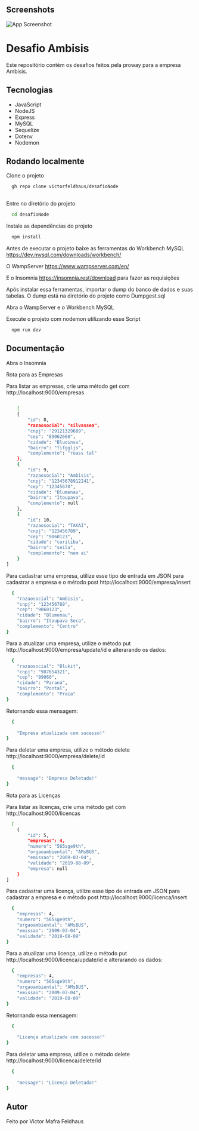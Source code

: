 ## Screenshots

![App Screenshot]([https://logospng.org/wp-content/uploads/node-js.png](https://e7.pngegg.com/pngimages/493/735/png-clipart-node-js-javascript-express-js-mongodb-github-github-angle-text.png))




# Desafio Ambisis

Este repositório contém os desafios feitos pela proway para a empresa Ambisis.


## Tecnologias
+ JavaScript
+ NodeJS
+ Express
+ MySQL
+ Sequelize
+ Dotenv
+ Nodemon


## Rodando localmente

Clone o projeto

```bash
  gh repo clone victorfeldhaus/desafioNode
  
```

Entre no diretório do projeto

```bash
  cd desafioNode
```

Instale as dependências do projeto

```bash
  npm install
```

Antes de executar o projeto baixe as ferramentas do Workbench MySQL
https://dev.mysql.com/downloads/workbench/

O WampServer
https://www.wampserver.com/en/

E o Insomnia https://insomnia.rest/download para fazer as requisições

Após instalar essa ferramentas, importar o dump do banco de dados e suas tabelas.
O dump está na diretório do projeto como Dumpgest.sql

Abra o WampServer e o Workbench MySQL

Execute o projeto com nodemon utilizando esse Script

```bash
  npm run dev
```


## Documentação

Abra o Insomnia

Rota para as Empresas

Para listar as empresas, crie uma método get com http://localhost:9000/empresas

```bash
  
	[
	{
		"id": 8,
		"razaosocial": "silvassea",
		"cnpj": "29121329689",
		"cep": "89062660",
		"cidade": "Bluoinsu",
		"bairro": "fifggljs",
		"complemento": "ruass tal"
	},
	{
		"id": 9,
		"razaosocial": "Ambisis",
		"cnpj": "12345678912241",
		"cep": "12345678",
		"cidade": "Blumenau",
		"bairro": "Itoupava",
		"complemento": null
	},
	{
		"id": 10,
		"razaosocial": "TAKAI",
		"cnpj": "123456789",
		"cep": "9060123",
		"cidade": "curitiba",
		"bairro": "seila",
		"complemento": "nem ai"
	}
]
```


Para cadastrar uma empresa, utilize esse tipo de entrada em JSON para cadastrar a empresa
e o método post http://localhost:9000/empresa/insert

```bash
  {
	"razaosocial": "Ambisis",
	"cnpj": "123456789",
	"cep": "9060123",
	"cidade": "Blumenau",
	"bairro": "Itoupava Seca",
	"complemento": "Centro"
}
```

Para a atualizar uma empresa, utilize o método put http://localhost:9000/empresa/update/id
e alterarando os dados:
```bash
  {
	"razaosocial": "Blukit",
	"cnpj": "987654321",
	"cep": "89060",
	"cidade": "Paraná",
	"bairro": "Pontal",
	"complemento": "Praia"
}
```

Retornando essa mensagem:

```bash
  {
  
	"Empresa atualizada com sucesso!"
}
```

Para deletar uma empresa, utilize o método delete http://localhost:9000/empresa/delete/id


```bash
  {
  
	"message": "Empresa Deletada!"
}
```


Rota para as Licenças

Para listar as licenças, crie uma método get com http://localhost:9000/licencas

```bash
  [
	{
		"id": 5,
		"empresas": 4,
		"numero": "565sge9th",
		"orgaoambiental": "AMsBUS",
		"emissao": "2009-03-04",
		"validade": "2019-08-09",
		"empresa": null
	}
]
```


Para cadastrar uma licença, utilize esse tipo de entrada em JSON para cadastrar a empresa
e o método post http://localhost:9000/licenca/insert

```bash
  {
	"empresas": 4,
	"numero": "565sge9th",
	"orgaoambiental": "AMsBUS",
	"emissao": "2009-03-04",
	"validade": "2019-08-09"
}
```

Para a atualizar uma licença, utilize o método put http://localhost:9000/licenca/update/id
e alterarando os dados:
```bash
  {
	"empresas": 4,
	"numero": "565sge9th",
	"orgaoambiental": "AMsBUS",
	"emissao": "2009-03-04",
	"validade": "2019-08-09"
}
```

Retornando essa mensagem:

```bash
  {
  
	"Licença atualizada com sucesso!"
}
```

Para deletar uma empresa, utilize o método delete http://localhost:9000/licenca/delete/id


```bash
  {
  
	"message": "Licença Deletada!"
}
```




## Autor
 Feito por Victor Mafra Feldhaus



